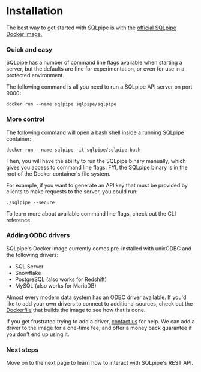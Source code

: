 # Installation

The best way to get started with SQLpipe is with the [official SQLpipe Docker image.](https://hub.docker.com/repository/docker/sqlpipe/sqlpipe)

### Quick and easy

SQLpipe has a number of command line flags available when starting a server, but the defaults are fine for experimentation, or even for use in a protected environment.&#x20;

The following command is all you need to run a SQLpipe API server on port 9000:

`docker run --name sqlpipe sqlpipe/sqlpipe`

### More control

The following command will open a bash shell inside a running SQLpipe container:

`docker run --name sqlpipe -it sqlpipe/sqlpipe bash`

Then, you will have the ability to run the SQLpipe binary manually, which gives you access to command line flags. FYI, the SQLpipe binary is in the root of the Docker container's file system.&#x20;

For example, if you want to generate an API key that must be provided by clients to make requests to the server, you could run:

`./sqlpipe --secure`

To learn more about available command line flags, check out the CLI reference.

### Adding ODBC drivers

SQLpipe's Docker image currently comes pre-installed with unixODBC and the following drivers:

* SQL Server
* Snowflake
* PostgreSQL (also works for Redshift)
* MySQL (also works for MariaDB)

Almost every modern data system has an ODBC driver available. If you'd like to add your own drivers to connect to additional sources, check out the [Dockerfile](https://github.com/sqlpipe/sqlpipe/blob/main/Dockerfile) that builds the image to see how that is done.

If you get frustrated trying to add a driver, [contact us](https://sqlpipe.com/contact) for help. We can add a driver to the image for a one-time fee, and offer a money back guarantee if you don't end up using it.

### Next steps

Move on to the next page to learn how to interact with SQLpipe's REST API.
